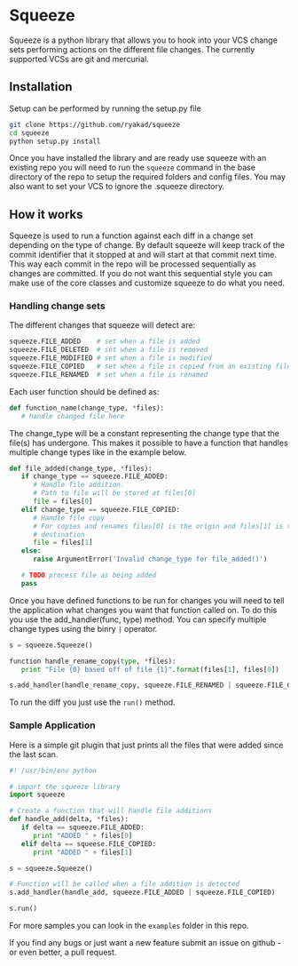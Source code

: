 Squeeze
=======

Squeeze is a python library that allows you to hook into your VCS change sets
performing actions on the different file changes. The currently supported
VCSs are git and mercurial.


Installation
------------

Setup can be performed by running the setup.py file

```sh
git clone https://github.com/ryakad/squeeze
cd squeeze
python setup.py install
```

Once you have installed the library and are ready use squeeze with an
existing repo you will need to run the `squeeze` command in the base
directory of the repo to setup the required folders and config files. You
may also want to set your VCS to ignore the .squeeze directory.


How it works
------------

Squeeze is used to run a function against each diff in a change set depending
on the type of change. By default squeeze will keep track of the commit
identifier that it stopped at and will start at that commit next time. This
way each commit in the repo will be processed sequentially as changes are
committed. If you do not want this sequential style you can make use of the
core classes and customize squeeze to do what you need.


### Handling change sets

The different changes that squeeze will detect are:

```python
squeeze.FILE_ADDED    # set when a file is added
squeeze.FILE_DELETED  # set when a file is removed
squeeze.FILE_MODIFIED # set when a file is modified
squeeze.FILE_COPIED   # set when a file is copied from an existing file
squeeze.FILE_RENAMED  # set when a file is renamed
```

Each user function should be defined as:

```python
def function_name(change_type, *files):
   # handle changed file here
```

The change_type will be a constant representing the change type that the
file(s) has undergone. This makes it possible to have a function that
handles multiple change types like in the example below.

```python
def file_added(change_type, *files):
   if change_type == squeeze.FILE_ADDED:
      # Handle file addition.
      # Path to file will be stored at files[0]
      file = files[0]
   elif change_type == squeeze.FILE_COPIED:
      # Handle file copy
      # For copies and renames files[0] is the origin and files[1] is the
      # destination
      file = files[1]
   else:
      raise ArgumentError('Invalid change_type for file_added()')

   # TODO process file as being added
   pass
```

Once you have defined functions to be run for changes you will need to tell
the application what changes you want that function called on. To do this
you use the add_handler(func, type) method. You can specify multiple change types using the binry `|` operator.

```python
s = squeeze.Squeeze()

function handle_rename_copy(type, *files):
   print "File {0} based off of file {1}".format(files[1], files[0])

s.add_handler(handle_rename_copy, squeeze.FILE_RENAMED | squeeze.FILE_COPIED)
```

To run the diff you just use the `run()` method.


### Sample Application

Here is a simple git plugin that just prints all the files that were added
since the last scan.

```python
#! /usr/bin/env python

# import the squeeze library
import squeeze

# Create a function that will handle file additions
def handle_add(delta, *files):
   if delta == squeeze.FILE_ADDED:
      print "ADDED " + files[0]
   elif delta == squeese.FILE_COPIED:
      print "ADDED " + files[1]

s = squeeze.Squeeze()

# Function will be called when a file addition is detected
s.add_handler(handle_add, squeeze.FILE_ADDED | squeeze.FILE_COPIED)

s.run()

```

For more samples you can look in the `examples` folder in this repo.

If you find any bugs or just want a new feature submit an issue on github -
or even better, a pull request.
